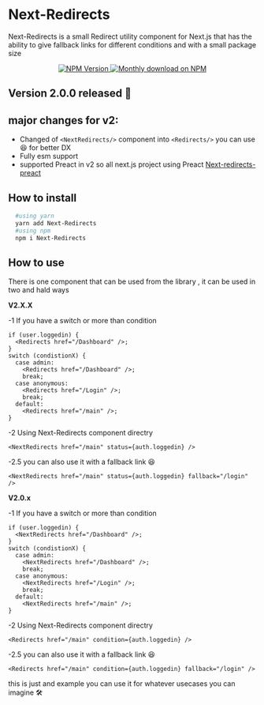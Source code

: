 # Next-Redirects

Next-Redirects is a small Redirect utility component for Next.js that has the ability to give fallback links for different conditions and with a small package size

<p align="center">
  <a href="https://www.npmjs.org/package/next-redirects">
    <img src="https://img.shields.io/npm/v/next-redirects/latest.svg" alt="NPM Version" />
  </a>
  <a href="https://www.npmjs.org/package/next-redirects">
    <img src="https://img.shields.io/npm/dm/next-redirects.svg" alt="Monthly download on NPM" />
  </a>
</p>

## Version 2.0.0 released 🥳

## major changes for v2:

- Changed of `<NextRedirects/>` component into `<Redirects/>` you can use 😆 for better DX
- Fully esm support
- supported Preact in v2 so all next.js project using Preact [Next-redirects-preact](https://www.npmjs.com/package/next-redirects-preact)

## How to install

```zsh
  #using yarn
  yarn add Next-Redirects
  #using npm
  npm i Next-Redirects
```

## How to use

There is one component that can be used from the library , it can be used in two and hald ways

**V2.X.X**

-1 If you have a switch or more than condition

```tsx
if (user.loggedin) {
  <Redirects href="/Dashboard" />;
}
switch (condistionX) {
  case admin:
    <Redirects href="/Dashboard" />;
    break;
  case anonymous:
    <Redirects href="/Login" />;
    break;
  default:
    <Redirects href="/main" />;
}
```

-2 Using Next-Redirects component directry

```tsx
<NextRedirects href="/main" status={auth.loggedin} />
```

-2.5 you can also use it with a fallback link 😆

```tsx
<NextRedirects href="/main" status={auth.loggedin} fallback="/login" />
```

**V2.0.x**

-1 If you have a switch or more than condition

```tsx
if (user.loggedin) {
  <NextRedirects href="/Dashboard" />;
}
switch (condistionX) {
  case admin:
    <NextRedirects href="/Dashboard" />;
    break;
  case anonymous:
    <NextRedirects href="/Login" />;
    break;
  default:
    <NextRedirects href="/main" />;
}
```

-2 Using Next-Redirects component directry

```tsx
<Redirects href="/main" condition={auth.loggedin} />
```

-2.5 you can also use it with a fallback link 😆

```tsx
<Redirects href="/main" condition={auth.loggedin} fallback="/login" />
```

this is just and example you can use it for whatever usecases you can imagine 🛠
